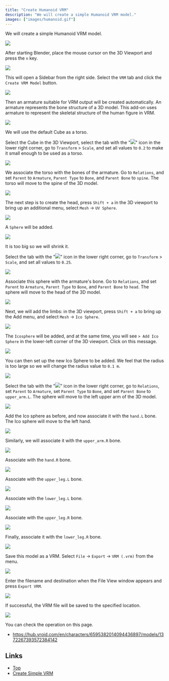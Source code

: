 ```yaml
---
title: "Create Humanoid VRM"
description: "We will create a simple Humanoid VRM model."
images: ["images/humanoid.gif"]
---
```


We will create a simple Humanoid VRM model.

![](/assets/images/humanoid.gif)

After starting Blender, place the mouse cursor on the 3D Viewport and press the
`n` key.

![](1.png)

This will open a Sidebar from the right side. Select the `VRM` tab and click the
`Create VRM Model` button.

![](2.png)

Then an armature suitable for VRM output will be created automatically. An
armature represents the bone structure of a 3D model. This add-on uses armature
to represent the skeletal structure of the human figure in VRM.

![](3.png)

We will use the default Cube as a torso.

Select the Cube in the 3D Viewport, select the tab with the
"![](/assets/images/object_property_tab_icon.png)" icon in the lower right
corner, go to `Transform` > `Scale`, and set all values to `0.2` to make it
small enough to be used as a torso.

![](4.png)

We associate the torso with the bones of the armature. Go to `Relations`, and
set `Parent` to `Armature`, `Parent Type` to `Bone`, and `Parent Bone` to
`spine`. The torso will move to the spine of the 3D model.

![](5.png)

The next step is to create the head, press `Shift + a` in the 3D viewport to
bring up an additional menu, select `Mesh` -> `UV Sphere`.

![](6.png)

A `Sphere` will be added.

![](7.png)

It is too big so we will shrink it.

Select the tab with the "![](/assets/images/object_property_tab_icon.png)" icon
in the lower right corner, go to `Transform` > `Scale`, and set all values to
`0.25`.

![](8.png)

Associate this sphere with the armature's bone. Go to `Relations`, and set
`Parent` to `Armature`, `Parent Type` to `Bone`, and `Parent Bone` to `head`.
The sphere will move to the head of the 3D model.

![](9.png)

Next, we will add the limbs: in the 3D viewport, press `Shift + a` to bring up
the Add menu, and select `Mesh` -> `Ico Sphere`.

![](10.png)

The `Icosphere` will be added, and at the same time, you will see
`> Add Ico Sphere` in the lower-left corner of the 3D viewport. Click on this
message.

![](11.png)

You can then set up the new Ico Sphere to be added. We feel that the radius is
too large so we will change the radius value to `0.1 m`.

![](12.png)

Select the tab with the "![](/assets/images/object_property_tab_icon.png)" icon
in the lower right corner, go to `Relations`, set `Parent` to `Armature`, set
`Parent Type` to `Bone`, and set `Parent Bone` to `upper_arm.L`. The sphere will
move to the left upper arm of the 3D model.

![](13.png)

Add the Ico sphere as before, and now associate it with the `hand.L` bone. The
Ico sphere will move to the left hand.

![](14.png)

Similarly, we will associate it with the `upper_arm.R` bone.

![](15.png)

Associate with the `hand.R` bone.

![](16.png)

Associate with the `upper_leg.L` bone.

![](17.png)

Associate with the `lower_leg.L` bone.

![](18.png)

Associate with the `upper_leg.R` bone.

![](19.png)

Finally, associate it with the `lower_leg.R` bone.

![](20.png)

Save this model as a VRM. Select `File` → `Export` → `VRM (.vrm)` from the menu.

![](21.png)

Enter the filename and destination when the File View window appears and press
`Export VRM`.

![](22.png)

If successful, the VRM file will be saved to the specified location.

![](/assets/images/humanoid.gif)

You can check the operation on this page.

- https://hub.vroid.com/en/characters/6595382014094436897/models/1372267393572384142

## Links

- [Top](../)
- [Create Simple VRM](../create-simple-vrm-from-scratch/)
